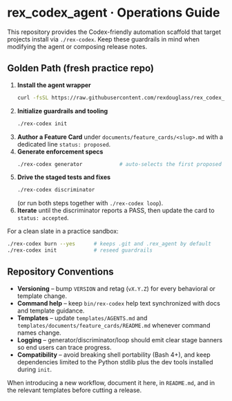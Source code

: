 # rex_codex_agent · Operations Guide

This repository provides the Codex-friendly automation scaffold that target projects install via `./rex-codex`. Keep these guardrails in mind when modifying the agent or composing release notes.

## Golden Path (fresh practice repo)

1. **Install the agent wrapper**
   ```bash
   curl -fsSL https://raw.githubusercontent.com/rexdouglass/rex_codex_agent/main/scripts/install.sh | bash
   ```
2. **Initialize guardrails and tooling**
   ```bash
   ./rex-codex init
   ```
3. **Author a Feature Card** under `documents/feature_cards/<slug>.md` with a dedicated line `status: proposed`.
4. **Generate enforcement specs**
   ```bash
   ./rex-codex generator            # auto-selects the first proposed card
   ```
5. **Drive the staged tests and fixes**
   ```bash
   ./rex-codex discriminator
   ```
   (or run both steps together with `./rex-codex loop`).
6. **Iterate** until the discriminator reports a PASS, then update the card to `status: accepted`.

For a clean slate in a practice sandbox:
```bash
./rex-codex burn --yes      # keeps .git and .rex_agent by default
./rex-codex init            # reseed guardrails
```

## Repository Conventions

- **Versioning** – bump `VERSION` and retag (`vX.Y.Z`) for every behavioral or template change.
- **Command help** – keep `bin/rex-codex` help text synchronized with docs and template guidance.
- **Templates** – update `templates/AGENTS.md` and `templates/documents/feature_cards/README.md` whenever command names change.
- **Logging** – generator/discriminator/loop should emit clear stage banners so end users can trace progress.
- **Compatibility** – avoid breaking shell portability (Bash 4+), and keep dependencies limited to the Python stdlib plus the dev tools installed during `init`.

When introducing a new workflow, document it here, in `README.md`, and in the relevant templates before cutting a release.
